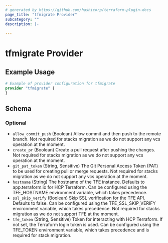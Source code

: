 ```yaml
---
# generated by https://github.com/hashicorp/terraform-plugin-docs
page_title: "tfmigrate Provider"
subcategory: ""
description: |-
  
---
```


# tfmigrate Provider



## Example Usage

```terraform
# Example of provider configuration for tfmigrate
provider "tfmigrate" {
}
```

<!-- schema generated by tfplugindocs -->
## Schema

### Optional

- `allow_commit_push` (Boolean) Allow commit and then push to the remote branch. Not required for stacks migration as we do not support any vcs operation at the moment.
- `create_pr` (Boolean) Create a pull request after pushing the changes. Not required for stacks migration as we do not support any vcs operation at the moment.
- `git_pat_token` (String, Sensitive) The Git Personal Access Token (PAT) to be used for creating pull or merge requests. Not required for stacks migration as we do not support any vcs operation at the moment.
- `hostname` (String) The hostname of the TFE instance. Defaults to app.terraform.io for HCP Terraform. Can be configured using the TFE_HOSTNAME environment variable, which takes precedence.
- `ssl_skip_verify` (Boolean) Skip SSL verification for the TFE API. Defaults to false. Can be configured using the TFE_SSL_SKIP_VERIFY environment variable, which takes precedence. Not required for stacks migration as we do not support TFE at the moment.
- `tfe_token` (String, Sensitive) Token for interacting with HCP Terraform. If not set, the Terraform login token is used. Can be configured using the TFE_TOKEN environment variable, which takes precedence and is required for stack migration.
